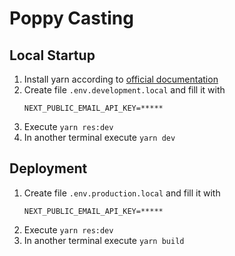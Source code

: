 # Poppy Casting

## Local Startup

1. Install yarn according to [official documentation](https://yarnpkg.com/getting-started/install)
1. Create file `.env.development.local` and fill it with
    ```
    NEXT_PUBLIC_EMAIL_API_KEY=*****
    ```
1. Execute `yarn res:dev`
1. In another terminal execute `yarn dev`

## Deployment

1. Create file `.env.production.local` and fill it with
    ```
    NEXT_PUBLIC_EMAIL_API_KEY=*****
    ```
1. Execute `yarn res:dev`
1. In another terminal execute `yarn build`
